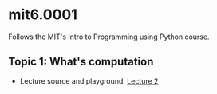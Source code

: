 # mit6.0001

Follows the MIT's Intro to Programming using Python course.

## Topic 1: What's computation
  - Lecture source and playground: [Lecture 2]("./lectures/01")
